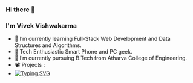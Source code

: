 ### Hi there 👋

### I'm Vivek Vishwakarma
- 🌱 I’m currently learning Full-Stack Web Development and Data Structures and Algorithms.
- 📲 Tech Enthusiastic Smart Phone and PC geek.
- 🔭 I’m currently pursuing B.Tech from Atharva College of Engineering.
- 📽️ Projects : 
- [![Typing SVG](https://readme-typing-svg.herokuapp.com?color=%2336BCF7&size=16&vCenter=true&lines=Vflix;News+App+Using+React;Discord+Bot;Notes+App;Weather+App;Music+Player;And+Many+More)](https://git.io/typing-svg)
